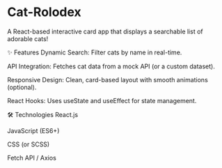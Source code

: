 # Cat-Rolodex
A React-based interactive card app that displays a searchable list of adorable cats!

✨ Features
Dynamic Search: Filter cats by name in real-time.

API Integration: Fetches cat data from a mock API (or a custom dataset).

Responsive Design: Clean, card-based layout with smooth animations (optional).

React Hooks: Uses useState and useEffect for state management.

🛠️ Technologies
React.js

JavaScript (ES6+)

CSS (or SCSS)

Fetch API / Axios
